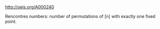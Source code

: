 http://oeis.org/A000240

Rencontres numbers: number of permutations of [n] with exactly one fixed point.
